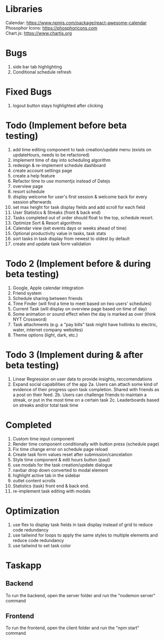 # Libraries
Calendar: https://www.npmjs.com/package/react-awesome-calendar
<br />
Phosophor Icons: https://phosphoricons.com
<br />
Chart.js: https://www.chartjs.org

# Bugs
1. side bar tab highlighting
2. Conditional schedule refresh

# Fixed Bugs
1. logout button stays highlighted after clicking

# Todo (Implement before beta testing)
1. add time editing component to task creation/update menu (exists on updateHours, needs to be refactored)
2. implement time of day into scheduling algorithm
4. redesign & re-implement schedule dashboard
5. create account settings page
6. create a help feature
7. Refactor time to use momentjs instead of Datejs
9. overview page
10. resort schedule
11. display welcome for user's first session & welcome back for every session afterwards
12. set max height for task display fields and add scroll for each field
13. User Statistics & Streaks (front & back end)
14. Tasks completed out of order should float to the top, schedule resort.
15. Optimize Sort & Resort algorithms
16. Calendar view (set events days or weeks ahead of time)
17. Optional productivity value in tasks, task stats
18. sort tasks in task display from newest to oldest by default
19. create and update task form validation

# Todo 2 (Implement before & during beta testing)
1. Google, Apple calendar integration
2. Friend system
3. Schedule sharing between friends
4. Time Finder (will find a time to meet based on two users' schedules)
5. Current Task (will display on overview page based on time of day)
6. Some animation or sound effect when the day is marked as over (think NYT Crossword)
7. Task attachments (e.g. a "pay bills" task might have hotlinks to electric, water, internet company websites)
8. Theme options (light, dark, etc.)

# Todo 3 (Implement during & after beta testing)
1. Linear Regression on user data to provide insights, reccomendations
2. Expand social capabilities of the app
   2a. Users can attach some kind of evidence of their progress upon task completion. Shared with friends as a post on their feed.
   2b. Users can challenge friends to maintain a streak, or put in the most time on a certain task
   2c. Leaderboards based on streaks and/or total task time

# Completed
1. Custom time input component
2. Render time component conditionally with button press (schedule page)
3. Fix time change error on schedule page reload
4. Create task form values reset after submission/cancelation
5. Style time component & edit hours button (paul)
6. use modals for the task creation/update dialogue
7. navbar drop down converted to modal element
8. highlight active tab in the sidebar
9. outlet content scrolls
10. Statistics (task) front end & back end.
11. re-implement task editing with modals

# Optimization
1. use flex to display task fields in task display instead of grid to reduce code redundancy
2. use tailwind for loops to apply the same styles to multiple elements and reduce code redundancy
3. use tailwind to set task color

# Taskapp
## Backend
To run the backend, open the server folder and run the "nodemon server" command
## Frontend
To run the frontend, open the client folder and run the "npm start" command
